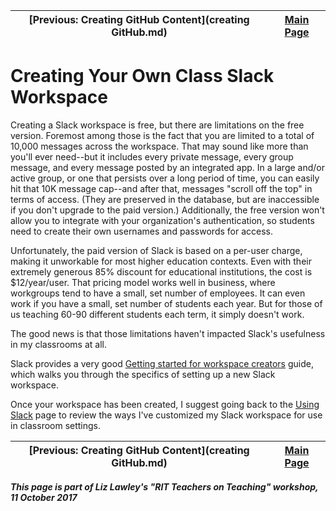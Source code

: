 | [Previous: Creating GitHub Content](creating GitHub.md) | [Main Page](README.md) |
|--------------------------------|-----------------------------|

# Creating Your Own Class Slack Workspace

Creating a Slack workspace is free, but there are limitations on the free version. Foremost among those is the fact that you are limited to a total of 10,000 messages across the workspace. That may sound like more than you'll ever need--but it includes every private message, every group message, and every message posted by an integrated app. In a large and/or active group, or one that persists over a long period of time, you can easily hit that 10K message cap--and after that, messages "scroll off the top" in terms of access. (They are preserved in the database, but are inaccessible if you don't upgrade to the paid version.) Additionally, the free version won't allow you to integrate with your organization's authentication, so students need to create their own usernames and passwords for access. 

Unfortunately, the paid version of Slack is based on a per-user charge, making it unworkable for most higher education contexts. Even with their extremely generous 85% discount for educational institutions, the cost is $12/year/user. That pricing model works well in business, where workgroups tend to have a small, set number of employees. It can even work if you have a small, set number of students each year. But for those of us teaching 60-90 different students each term, it simply doesn't work. 

The good news is that those limitations haven't impacted Slack's usefulness in my classrooms at all. 

Slack provides a very good [Getting started for workspace creators](https://get.slack.help/hc/en-us/articles/217626298-Getting-started-for-workspace-creators) guide, which walks you through the specifics of setting up a new Slack workspace.

Once your workspace has been created, I suggest going back to the [Using Slack](usingSlack) page to review the ways I've customized my Slack workspace for use in classroom settings. 


| [Previous: Creating GitHub Content](creating GitHub.md) | [Main Page](README.md) |
|--------------------------------|-----------------------------|

***This page is part of Liz Lawley's "RIT Teachers on Teaching" workshop, 11 October 2017***


